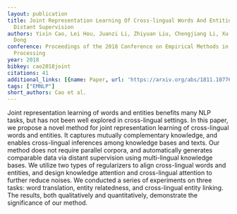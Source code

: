 ```yaml
---
layout: publication
title: Joint Representation Learning Of Cross-lingual Words And Entities Via Attentive
  Distant Supervision
authors: Yixin Cao, Lei Hou, Juanzi Li, Zhiyuan Liu, Chengjiang Li, Xu Chen, Tiansi
  Dong
conference: Proceedings of the 2018 Conference on Empirical Methods in Natural Language
  Processing
year: 2018
bibkey: cao2018joint
citations: 41
additional_links: [{name: Paper, url: 'https://arxiv.org/abs/1811.10776'}]
tags: ["EMNLP"]
short_authors: Cao et al.
---
```

Joint representation learning of words and entities benefits many NLP tasks,
but has not been well explored in cross-lingual settings. In this paper, we
propose a novel method for joint representation learning of cross-lingual words
and entities. It captures mutually complementary knowledge, and enables
cross-lingual inferences among knowledge bases and texts. Our method does not
require parallel corpora, and automatically generates comparable data via
distant supervision using multi-lingual knowledge bases. We utilize two types
of regularizers to align cross-lingual words and entities, and design knowledge
attention and cross-lingual attention to further reduce noises. We conducted a
series of experiments on three tasks: word translation, entity relatedness, and
cross-lingual entity linking. The results, both qualitatively and
quantitatively, demonstrate the significance of our method.
